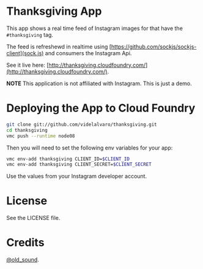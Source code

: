 # Thanksgiving App #

This app shows a real time feed of Instagram images for that have the `#thanksgiving` tag.

The feed is refreshewd in realtime using [https://github.com/sockjs/sockjs-client](sock.js) and consumers the Instagram Api.

See it live here: [http://thanksgiving.cloudfoundry.com/](http://thanksgiving.cloudfoundry.com/).

__NOTE__ This application is not affiliated with Instagram. This is just a demo.

# Deploying the App to Cloud Foundry #

```bash
git clone git://github.com/videlalvaro/thanksgiving.git
cd thanksgiving
vmc push --runtime node08
```

Then you will need to set the following env variables for your app:

```bash
vmc env-add thanksgiving CLIENT_ID=$CLIENT_ID
vmc env-add thanksgiving CLIENT_SECRET=$CLIENT_SECRET
```

Use the values from your Instagram developer account.

# License #

See the LICENSE file.

# Credits #

[@old_sound](https://twitter.com/old_sound).
